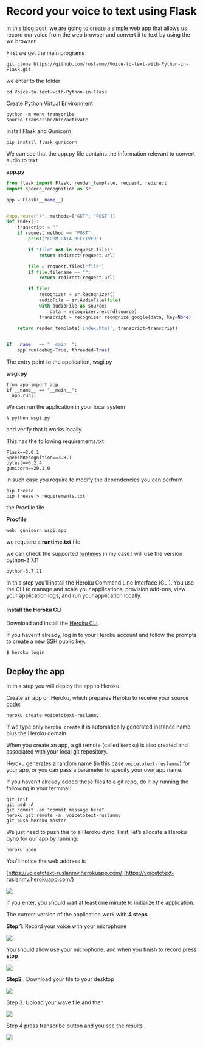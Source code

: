 # Record your voice to text using Flask 

In this blog post, we are going to create a simple web app that allows us record our voice from the web browser and convert it to text by using the we browser

First we get the main programs

```
git clone https://github.com/ruslanmv/Voice-to-text-with-Python-in-Flask.git
```

we enter to the folder

```
cd Voice-to-text-with-Python-in-Flask
```

Create Python Virtual Environment

```
python -m venv transcribe
source transcribe/bin/activate
```

Install Flask and  Gunicorn

```
pip install flask gunicorn
```



We can see that the app.py file contains the information relevant to convert audio to text

**app.py**

```python
from flask import Flask, render_template, request, redirect
import speech_recognition as sr

app = Flask(__name__)


@app.route("/", methods=["GET", "POST"])
def index():
    transcript = ""
    if request.method == "POST":
        print("FORM DATA RECEIVED")

        if "file" not in request.files:
            return redirect(request.url)

        file = request.files["file"]
        if file.filename == "":
            return redirect(request.url)

        if file:
            recognizer = sr.Recognizer()
            audioFile = sr.AudioFile(file)
            with audioFile as source:
                data = recognizer.record(source)
            transcript = recognizer.recognize_google(data, key=None)

    return render_template('index.html', transcript=transcript)


if __name__ == "__main__":
    app.run(debug=True, threaded=True)
```

The entry point to the application, wsgi.py



**wsgi.py**

```
from app import app
if __name__ == "__main__":
  app.run()
```

We can  run the application in your local system

```
% python wsgi.py
```

and verify that it works locally

This has the following requirements.txt 



```
Flask==2.0.1
SpeechRecognition==3.8.1
pytest==6.2.4
gunicorn==20.1.0
```

in such case you require to modify the dependencies you can perform

```
pip freeze
pip freeze > requirements.txt
```

the Procfile file

**Procfile**

```
web: gunicorn wsgi:app
```

we requiere a  **runtime.txt** file

we can check the supported [runtimes](https://devcenter.heroku.com/articles/python-support#supported-runtimes) in my case I will use  the version python-3.7.11

```
python-3.7.11
```

In this step you’ll install the Heroku Command Line Interface (CLI). You use the CLI to manage and scale your applications, provision add-ons, view your application logs, and run your application locally.

#### Install the Heroku CLI

Download and install the [Heroku CLI](https://devcenter.heroku.com/articles/heroku-command-line).

If you haven’t already, log in to your Heroku account and follow the prompts to create a new SSH public key.

```
$ heroku login
```



## Deploy the app

In this step you will deploy the app to Heroku.

Create an app on Heroku, which prepares Heroku to receive your source code:

```term
heroku create voicetotext-ruslanmv
```

if we type only `heroku create` it is automatically generated instance name plus the Heroku domain.

When you create an app, a git remote (called `heroku`) is also created and associated with your local git repository.

Heroku generates a random name (in this case `voicetotext-ruslanmv`) for your app, or you can pass a parameter to specify your own app name.

If you haven’t already added these files to a git repo, do it by running the following in your terminal:

```
git init
git add -A
git commit -am "commit message here"
heroku git:remote -a  voicetotext-ruslanmv
git push heroku master
```

We just need to push this to a Heroku dyno. First, let’s allocate a Heroku dyno for our app by running:

```
heroku open
```

You’ll notice the web address is 

[https://voicetotext-ruslanmv.herokuapp.com/](https://voicetotext-ruslanmv.herokuapp.com/)

![](./assets/images/posts/README/page.jpg)

If you enter, you should wait at least one minute to initialize the application.



The current version of the application  work with **4 steps**



**Step 1**: Record your voice with your microphone



![](./assets/images/posts/README/1aa.jpg)



You should allow use your microphone. and when you finish to record press **stop**

![](./assets/images/posts/README/2aa.jpg)



**Step2** . Download your file to your desktop



![](./assets/images/posts/README/3aaa.jpg)

Step 3. Upload your wave file and then



![](./assets/images/posts/README/3aaav.jpg)

Step 4 press transcribe button and you see the results

![](./assets/images/posts/README/4aa.jpg)



